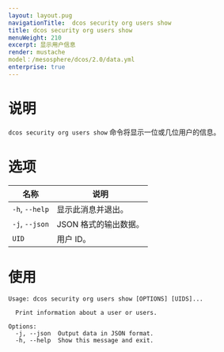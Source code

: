 ```yaml
---
layout: layout.pug
navigationTitle:  dcos security org users show
title: dcos security org users show
menuWeight: 210
excerpt: 显示用户信息
render: mustache
model：/mesosphere/dcos/2.0/data.yml
enterprise: true
---
```


# 说明

`dcos security org users show` 命令将显示一位或几位用户的信息。

# 选项
 
| 名称 | 说明 |
|---------|-------------|
| `-h`, `--help`| 显示此消息并退出。|
| `-j`, `--json` | JSON 格式的输出数据。|
| `UID` | 用户 ID。 |


# 使用

```
Usage: dcos security org users show [OPTIONS] [UIDS]...

  Print information about a user or users.

Options:
  -j, --json  Output data in JSON format.
  -h, --help  Show this message and exit.
```
